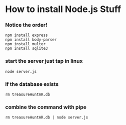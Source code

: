 #  How to install Node.js Stuff

### Notice the order!
```
npm install express
npm install body-parser
npm install multer
npm install sqlite3

```

### start the server just tap in linux
```
node server.js
```

### if the database exists
```
rm treasureHuntAR.db
```

### combine the command with pipe
```
rm treasureHuntAR.db | node server.js
```